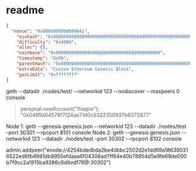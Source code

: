 # readme

```json
{
  "nonce": "0x0000000000000042",
    "mixhash": "0x0000000000000000000000000000000000000000000000000000000000000000",
    "difficulty": "0x4000",
    "alloc": {},
    "coinbase": "0x0000000000000000000000000000000000000000",
    "timestamp": "0x00",
    "parentHash": "0x0000000000000000000000000000000000000000000000000000000000000000",
    "extraData": "Custem Ethereum Genesis Block",
    "gasLimit": "0xffffffff"
}
```

geth --datadir ./nodes/test/ --networkid 123 --nodiscover --maxpeers 0 console
>personal.newAccount("floepie");
"0x0499a04579f7f24ae71d0c6322350937b6372877"

Node 1: geth --genesis genesis.json --networkid 123 --datadir ./nodes/test -port 30301 --rpcport 8101 console
Node 2: geth --genesis genesis.json --networkid 123 --datadir ./nodes/test -port 30302 --rpcport 8102 console

admin.addpeer("enode://4254bdedbda2be4dbbc2502d2e1dd69a186390316522ed6fb4991db9955efdaaa6f04308ad7ff64e40b78954d5e9fe69de000b7f9cc2a1915ba9386c6d6edf78@<ip-adres>:30302")
